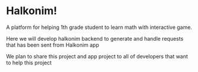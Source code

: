 <h1>Halkonim!</h1>
<p>A platform for helping 1th grade student to learn math with interactive game.</p>
<p>Here we will develop halkonim backend to generate and handle requests that has been sent from Halkonim app</p>
<p>We plan to share this project and app project to all of developers that want to help this project</p>

